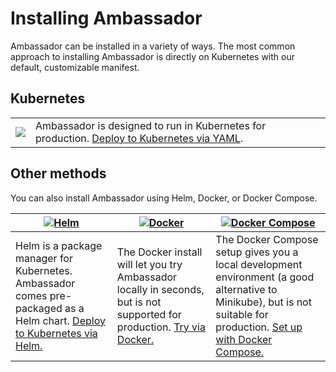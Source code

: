 # Installing Ambassador

Ambassador can be installed in a variety of ways. The most common approach to installing Ambassador is directly on Kubernetes with our default, customizable manifest.

## Kubernetes


<table>
<tr>
<td>
<a href="/user-guide/getting-started"><img src="/doc-images/kubernetes.png"></a>
</td>
<td>
Ambassador is designed to run in Kubernetes for production. <a href="/user-guide/getting-started">Deploy to Kubernetes via YAML</a>.
</td>
</tr>
</table>

## Other methods

You can also install Ambassador using Helm, Docker, or Docker Compose.

| [![Helm](/doc-images/helm.png)](/user-guide/helm) | [![Docker](/doc-images/docker.png)](/about/quickstart) | [![Docker Compose](/doc-images/docker-compose.png)](/user-guide/docker-compose)
| --- | --- | --- |
| Helm is a package manager for Kubernetes. Ambassador comes pre-packaged as a Helm chart. [Deploy to Kubernetes via Helm.](/user-guide/helm) | The Docker install will let you try Ambassador locally in seconds, but is not supported for production. [Try via Docker.](/about/quickstart) | The Docker Compose setup gives you a local development environment (a good alternative to Minikube), but is not suitable for production. [Set up with Docker Compose.](/user-guide/docker-compose)